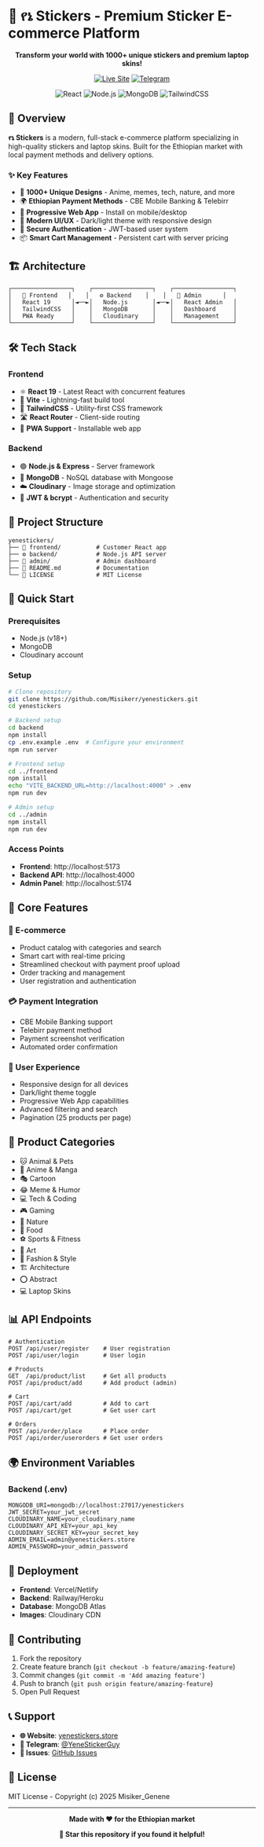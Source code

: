 # 🎨 የኔ Stickers - Premium Sticker E-commerce Platform

<div align="center">

**Transform your world with 1000+ unique stickers and premium laptop skins!**

[![Live Site](https://img.shields.io/badge/🌐_Live_Site-yenestickers.store-purple?style=for-the-badge)](https://yenestickers.store)
[![Telegram](https://img.shields.io/badge/💬_Custom_Orders-@YeneStickerGuy-0088cc?style=for-the-badge&logo=telegram)](https://t.me/YeneStickerGuy)

![React](https://img.shields.io/badge/React-19.1.0-61DAFB?style=flat-square&logo=react)
![Node.js](https://img.shields.io/badge/Node.js-Express-339933?style=flat-square&logo=node.js)
![MongoDB](https://img.shields.io/badge/MongoDB-Database-47A248?style=flat-square&logo=mongodb)
![TailwindCSS](https://img.shields.io/badge/TailwindCSS-Styling-06B6D4?style=flat-square&logo=tailwindcss)

</div>

## 🌟 Overview

**የኔ Stickers** is a modern, full-stack e-commerce platform specializing in high-quality stickers and laptop skins. Built for the Ethiopian market with local payment methods and delivery options.

### ✨ Key Features
- 🎯 **1000+ Unique Designs** - Anime, memes, tech, nature, and more
- 🌍 **Ethiopian Payment Methods** - CBE Mobile Banking & Telebirr
- 📱 **Progressive Web App** - Install on mobile/desktop
- 🎨 **Modern UI/UX** - Dark/light theme with responsive design
- 🔐 **Secure Authentication** - JWT-based user system
- 📦 **Smart Cart Management** - Persistent cart with server pricing

## 🏗️ Architecture

```
┌─────────────────┐    ┌─────────────────┐    ┌─────────────────┐
│   🎨 Frontend   │    │   ⚙️ Backend    │    │   🔧 Admin      │
│   React 19      │◄──►│   Node.js       │◄──►│   React Admin   │
│   TailwindCSS   │    │   MongoDB       │    │   Dashboard     │
│   PWA Ready     │    │   Cloudinary    │    │   Management    │
└─────────────────┘    └─────────────────┘    └─────────────────┘
```

## 🛠️ Tech Stack

### Frontend
- ⚛️ **React 19** - Latest React with concurrent features
- 🚀 **Vite** - Lightning-fast build tool
- 🎨 **TailwindCSS** - Utility-first CSS framework
- 🛣️ **React Router** - Client-side routing
- 📱 **PWA Support** - Installable web app

### Backend
- 🟢 **Node.js & Express** - Server framework
- 🍃 **MongoDB** - NoSQL database with Mongoose
- ☁️ **Cloudinary** - Image storage and optimization
- 🔐 **JWT & bcrypt** - Authentication and security

## 📁 Project Structure

```
yenestickers/
├── 🎨 frontend/          # Customer React app
├── ⚙️ backend/           # Node.js API server
├── 🔧 admin/             # Admin dashboard
├── 📄 README.md          # Documentation
└── 📜 LICENSE            # MIT License
```

## 🚀 Quick Start

### Prerequisites
- Node.js (v18+)
- MongoDB
- Cloudinary account

### Setup
```bash
# Clone repository
git clone https://github.com/Misikerr/yenestickers.git
cd yenestickers

# Backend setup
cd backend
npm install
cp .env.example .env  # Configure your environment
npm run server

# Frontend setup
cd ../frontend
npm install
echo "VITE_BACKEND_URL=http://localhost:4000" > .env
npm run dev

# Admin setup
cd ../admin
npm install
npm run dev
```

### Access Points
- **Frontend**: http://localhost:5173
- **Backend API**: http://localhost:4000
- **Admin Panel**: http://localhost:5174

## 🎯 Core Features

### 🛒 E-commerce
- Product catalog with categories and search
- Smart cart with real-time pricing
- Streamlined checkout with payment proof upload
- Order tracking and management
- User registration and authentication

### 💳 Payment Integration
- CBE Mobile Banking support
- Telebirr payment method
- Payment screenshot verification
- Automated order confirmation

### 📱 User Experience
- Responsive design for all devices
- Dark/light theme toggle
- Progressive Web App capabilities
- Advanced filtering and search
- Pagination (25 products per page)

## 🎨 Product Categories

- 🐱 Animal & Pets
- 🎌 Anime & Manga
- 🎭 Cartoon
- 😂 Meme & Humor
- 💻 Tech & Coding
- 🎮 Gaming
- 🌿 Nature
- 🍕 Food
- ⚽ Sports & Fitness
- 🎨 Art
- 👕 Fashion & Style
- 🏗️ Architecture
- ⭕ Abstract
- 💻 Laptop Skins

## 📊 API Endpoints

```
# Authentication
POST /api/user/register    # User registration
POST /api/user/login       # User login

# Products
GET  /api/product/list     # Get all products
POST /api/product/add      # Add product (admin)

# Cart
POST /api/cart/add         # Add to cart
POST /api/cart/get         # Get user cart

# Orders
POST /api/order/place      # Place order
POST /api/order/userorders # Get user orders
```

## 🌍 Environment Variables

### Backend (.env)
```env
MONGODB_URI=mongodb://localhost:27017/yenestickers
JWT_SECRET=your_jwt_secret
CLOUDINARY_NAME=your_cloudinary_name
CLOUDINARY_API_KEY=your_api_key
CLOUDINARY_SECRET_KEY=your_secret_key
ADMIN_EMAIL=admin@yenestickers.store
ADMIN_PASSWORD=your_admin_password
```

## 🚀 Deployment

- **Frontend**: Vercel/Netlify
- **Backend**: Railway/Heroku
- **Database**: MongoDB Atlas
- **Images**: Cloudinary CDN

## 🤝 Contributing

1. Fork the repository
2. Create feature branch (`git checkout -b feature/amazing-feature`)
3. Commit changes (`git commit -m 'Add amazing feature'`)
4. Push to branch (`git push origin feature/amazing-feature`)
5. Open Pull Request

## 📞 Support

- **🌐 Website**: [yenestickers.store](https://yenestickers.store)
- **💬 Telegram**: [@YeneStickerGuy](https://t.me/YeneStickerGuy)
- **🐛 Issues**: [GitHub Issues](https://github.com/YourUsername/yenestickers/issues)

## 📜 License

MIT License - Copyright (c) 2025 Misiker_Genene

---

<div align="center">

**Made with ❤️ for the Ethiopian market**

**🌟 Star this repository if you found it helpful!**

</div>
